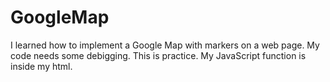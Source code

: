# GoogleMap

I learned how to implement a Google Map with markers on a web page. My code needs some debigging. This is practice. 
My JavaScript function is inside my html.
